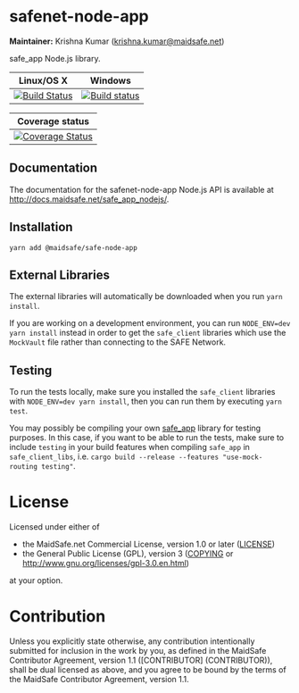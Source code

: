 # safenet-node-app

**Maintainer:** Krishna Kumar (krishna.kumar@maidsafe.net)

safe_app Node.js library.

|Linux/OS X|Windows|
|:---:|:--------:|
|[![Build Status](https://travis-ci.org/maidsafe/safe_app_nodejs.svg?branch=master)](https://travis-ci.org/maidsafe/safe_app_nodejs)|[![Build status](https://ci.appveyor.com/api/projects/status/efktyecwydxrhs5d/branch/master?svg=true)](https://ci.appveyor.com/project/MaidSafe-QA/safe-app-nodejs/branch/master)|

|Coverage status|
|:-----------:|
|[![Coverage Status](https://coveralls.io/repos/github/maidsafe/safe_app_nodejs/badge.svg)](https://coveralls.io/github/maidsafe/safe_app_nodejs)|

## Documentation

The documentation for the safenet-node-app Node.js API is available at http://docs.maidsafe.net/safe_app_nodejs/.

## Installation

`yarn add @maidsafe/safe-node-app`

## External Libraries

The external libraries will automatically be downloaded when you run `yarn install`.

If you are working on a development environment, you can run `NODE_ENV=dev yarn install` instead in order to get the `safe_client` libraries which use the `MockVault` file rather than connecting to the SAFE Network.

## Testing

To run the tests locally, make sure you installed the `safe_client` libraries with `NODE_ENV=dev yarn install`, then you can run them by executing `yarn test`.

You may possibly be compiling your own [safe_app](https://github.com/maidsafe/safe_client_libs/tree/master/safe_app) library for testing purposes. In this case, if you want to be able to run the tests, make sure to include `testing` in your build features when compiling `safe_app` in `safe_client_libs`, i.e. `cargo build --release --features "use-mock-routing testing"`.

# License

Licensed under either of

* the MaidSafe.net Commercial License, version 1.0 or later ([LICENSE](LICENSE))
* the General Public License (GPL), version 3 ([COPYING](COPYING) or http://www.gnu.org/licenses/gpl-3.0.en.html)

at your option.

# Contribution

Unless you explicitly state otherwise, any contribution intentionally submitted for inclusion in the
work by you, as defined in the MaidSafe Contributor Agreement, version 1.1 ([CONTRIBUTOR]
(CONTRIBUTOR)), shall be dual licensed as above, and you agree to be bound by the terms of the
MaidSafe Contributor Agreement, version 1.1.
